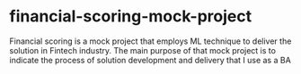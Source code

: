 # financial-scoring-mock-project
Financial scoring is a mock project that employs ML technique to deliver the solution in Fintech industry. The main purpose of that mock project is to indicate the process of solution development and delivery that I use as a BA
